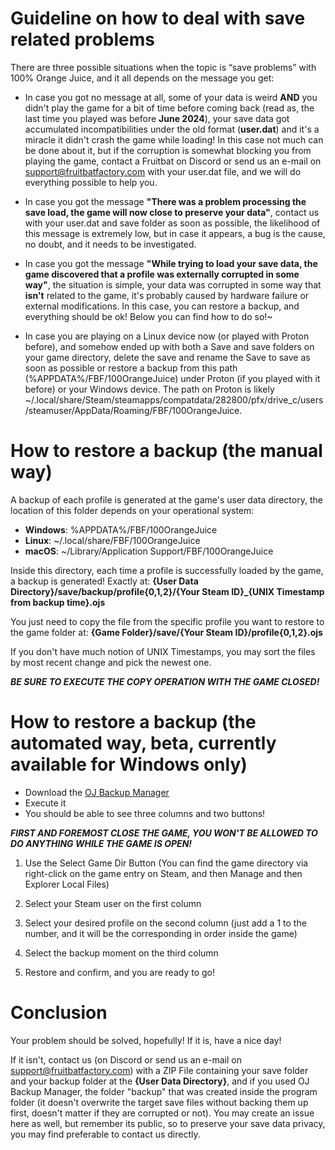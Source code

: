# Guideline on how to deal with save related problems

There are three possible situations when the topic is “save problems” with 100% Orange Juice, and it all depends on the message you get:

- In case you got no message at all, some of your data is weird **AND** you didn't play the game for a bit of time before coming back (read as, the last time you played was before **June 2024**), your save data got accumulated incompatibilities under the old format (**user.dat**) and it's a miracle it didn't crash the game while loading! In this case not much can be done about it, but if the corruption is somewhat blocking you from playing the game, contact a Fruitbat on Discord or send us an e-mail on support@fruitbatfactory.com with your user.dat file, and we will do everything possible to help you.

- In case you got the message **"There was a problem processing the save load, the game will now close to preserve your data"**, contact us with your user.dat and save folder as soon as possible, the likelihood of this message is extremely low, but in case it appears, a bug is the cause, no doubt, and it needs to be investigated.

- In case you got the message **"While trying to load your save data, the game discovered that a profile was externally corrupted in some way"**, the situation is simple, your data was corrupted in some way that **isn't** related to the game, it's probably caused by hardware failure or external modifications. In this case, you can restore a backup, and everything should be ok! Below you can find how to do so!~

- In case you are playing on a Linux device now (or played with Proton before), and somehow ended up with both a Save and save folders on your game directory, delete the save and rename the Save to save as soon as possible or restore a backup from this path (%APPDATA%/FBF/100OrangeJuice) under Proton (if you played with it before) or your Windows device. The path on Proton is likely ~/.local/share/Steam/steamapps/compatdata/282800/pfx/drive_c/users/steamuser/AppData/Roaming/FBF/100OrangeJuice.


# How to restore a backup (the manual way)

A backup of each profile is generated at the game's user data directory, the location of this folder depends on your operational system:

- **Windows**: %APPDATA%/FBF/100OrangeJuice
- **Linux**: ~/.local/share/FBF/100OrangeJuice
- **macOS**: ~/Library/Application Support/FBF/100OrangeJuice

Inside this directory, each time a profile is successfully loaded by the game, a backup is generated! Exactly at:
**{User Data Directory}/save/backup/profile{0,1,2}/{Your Steam ID}_{UNIX Timestamp from backup time}.ojs**

You just need to copy the file from the specific profile you want to restore to the game folder at:
**{Game Folder}/save/{Your Steam ID}/profile{0,1,2}.ojs**

If you don't have much notion of UNIX Timestamps, you may sort the files by most recent change and pick the newest one.

***BE SURE TO EXECUTE THE COPY OPERATION WITH THE GAME CLOSED!***


# How to restore a backup (the automated way, beta, currently available for Windows only)

- Download the [OJ Backup Manager](https://github.com/FruitbatFactory/100-Orange-Juice/raw/refs/heads/main/help/OJBackupManager.zip)
- Execute it
- You should be able to see three columns and two buttons!

***FIRST AND FOREMOST CLOSE THE GAME, YOU WON'T BE ALLOWED TO DO ANYTHING WHILE THE GAME IS OPEN!***

1) Use the Select Game Dir Button
(You can find the game directory via right-click on the game entry on Steam, and then Manage and then Explorer Local Files)

2) Select your Steam user on the first column

3) Select your desired profile on the second column (just add a 1 to the number, and it will be the corresponding in order inside the game)

4) Select the backup moment on the third column

5) Restore and confirm, and you are ready to go!

# Conclusion

Your problem should be solved, hopefully! If it is, have a nice day!

If it isn't, contact us (on Discord or send us an e-mail on support@fruitbatfactory.com) with a ZIP File containing your save folder and your backup folder at the **{User Data Directory}**, and if you used OJ Backup Manager, the folder "backup" that was created inside the program folder (it doesn't overwrite the target save files without backing them up first, doesn't matter if they are corrupted or not). You may create an issue here as well, but remember its public, so to preserve your save data privacy, you may find preferable to contact us directly.
